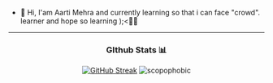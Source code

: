 - 👋 Hi, I'am Aarti Mehra and currently learning so that i can face  "crowd".
learner and hope so learning );<🧑‍🦰



<div align="center">

---
### GIthub Stats 📊

[![GitHub Streak](https://github-readme-streak-stats.herokuapp.com?user=mathpalnaman&theme=github-dark&hide_border=true)](https://git.io/streak-stats)
![scopophobic](https://github-readme-stats.vercel.app/api?username=Aartimehr&show_icons=true&title_color=fff&icon_color=79ff97&text_color=9f9f9f&bg_color=0D1117&hide_border=true&custom_title=Scopophobic's_GitHub_Stats)

</div>
